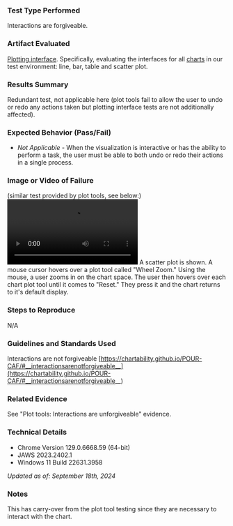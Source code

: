 ### Test Type Performed
Interactions are forgiveable.

### Artifact Evaluated
[Plotting interface](https://docs.bokeh.org/en/latest/docs/user_guide/basic.html#ug-basic). Specifically, evaluating the interfaces for all [charts](https://quansight-labs.github.io/bokeh-a11y-audit/#_ts1723552414769) in our test environment: line, bar, table and scatter plot.

### Results Summary
Redundant test, not applicable here (plot tools fail to allow the user to undo or redo any actions taken but plotting interface tests are not additionally affected).

### Expected Behavior (Pass/Fail)
- *Not Applicable* - When the visualization is interactive or has the ability to perform a task, the user must be able to both undo or redo their actions in a single process. 

### Image or Video of Failure 
(similar test provided by plot tools, see below:)
<video controls src="./assets/plot-tools_interactions-forgiveable.mp4" title="Plot-tools_Interactions-Forgiveable"></video>
A scatter plot is shown. A mouse cursor hovers over a plot tool called "Wheel Zoom." Using the mouse, a user zooms in on the chart space. The user then hovers over each chart plot tool until it comes to "Reset." They press it and the chart returns to it's default display.

### Steps to Reproduce
N/A

### Guidelines and Standards Used
Interactions are not forgiveable [https://chartability.github.io/POUR-CAF/#__interactionsarenotforgiveable__](https://chartability.github.io/POUR-CAF/#__interactionsarenotforgiveable__)

### Related Evidence
See "Plot tools: Interactions are unforgiveable" evidence. 

<!-- ### Known or Documented Issues
(If there is already a github issue created for this test or a related test, it will be listed here.) -->

### Technical Details
- Chrome Version 129.0.6668.59 (64-bit)
- JAWS 2023.2402.1 
- Windows 11 Build 22631.3958

*Updated as of: September 18th, 2024*

### Notes
This has carry-over from the plot tool testing since they are necessary to interact with the chart.